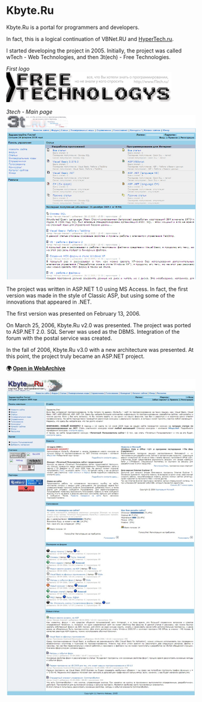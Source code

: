 # Kbyte.Ru

Kbyte.Ru is a portal for programmers and developers.

In fact, this is a logical continuation of VBNet.RU and [HyperTech.ru](../../2003/assets/hypertech.md).

I started developing the project in 2005. Initially, the project was called wTech - Web Technologies, and then 3t(ech) - Free Technologies.

*First logo*  
![Free Technologies - first logo](3tech_logo.gif)

*3tech - Main page*  
![3tech](3tech.jpg)

The project was written in ASP.NET 1.0 using MS Access. In fact, the first version was made in the style of Classic ASP, but using some of the innovations that appeared in .NET.

The first version was presented on February 13, 2006.

On March 25, 2006, Kbyte.Ru v2.0 was presented. The project was ported to ASP.NET 2.0. SQL Server was used as the DBMS. Integration of the forum with the postal service was created.

In the fall of 2006, Kbyte.Ru v3.0 with a new architecture was presented. At this point, the project truly became an ASP.NET project.

**:earth_africa: [Open in WebArchive](http://web.archive.org/web/20060414191817/http://www.kbyte.ru/)**

![Kbyte.Ru](kbyte.jpg)
